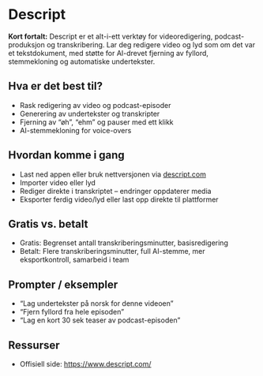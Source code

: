 # Descript

**Kort fortalt:** Descript er et alt-i-ett verktøy for videoredigering, podcast-produksjon og transkribering. Lar deg redigere video og lyd som om det var et tekstdokument, med støtte for AI-drevet fjerning av fyllord, stemmekloning og automatiske undertekster.

## Hva er det best til?

- Rask redigering av video og podcast-episoder
- Generering av undertekster og transkripter
- Fjerning av “øh”, “ehm” og pauser med ett klikk
- AI-stemmekloning for voice-overs

## Hvordan komme i gang

- Last ned appen eller bruk nettversjonen via [descript.com](https://www.descript.com/)
- Importer video eller lyd
- Rediger direkte i transkriptet – endringer oppdaterer media
- Eksporter ferdig video/lyd eller last opp direkte til plattformer

## Gratis vs. betalt

- Gratis: Begrenset antall transkriberingsminutter, basisredigering
- Betalt: Flere transkriberingsminutter, full AI-stemme, mer eksportkontroll, samarbeid i team

## Prompter / eksempler

- “Lag undertekster på norsk for denne videoen”
- “Fjern fyllord fra hele episoden”
- “Lag en kort 30 sek teaser av podcast-episoden”

## Ressurser

- Offisiell side: https://www.descript.com/
